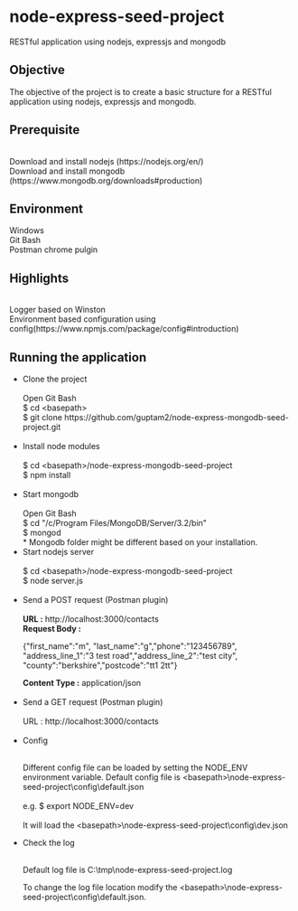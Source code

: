 # node-express-seed-project
RESTful application using nodejs, expressjs and mongodb

<h2>Objective</h2>

The objective of the project is to create a basic structure for a RESTful application using nodejs, expressjs and mongodb.

<h2>Prerequisite</h2>
<br>
Download and install nodejs (https://nodejs.org/en/)
<br>
Download and install mongodb (https://www.mongodb.org/downloads#production)

<h2>Environment</h2>

Windows
<br>
Git Bash
<br>
Postman chrome pulgin

<h2>Highlights</h2>

<br>
Logger based on Winston
<br>
Environment based configuration using config(https://www.npmjs.com/package/config#introduction)


<h2>Running the application</h2>

<ul>
<li>Clone the project</li>
<br>
Open Git Bash
<br>
$ cd &lt;basepath&gt;
<br>
$ git clone https://github.com/guptam2/node-express-mongodb-seed-project.git
<br>
<br>
<li>Install node modules</li>
<br>
$ cd &lt;basepath&gt;/node-express-mongodb-seed-project
<br>
$ npm install
<br>
<br>
<li>Start mongodb</li>
<br>
Open Git Bash
<br>
$ cd "/c/Program Files/MongoDB/Server/3.2/bin"
<br>
$ mongod
<br>
* Mongodb folder might be different based on your installation.
<br>
<li>Start nodejs server</li>
<br>
$ cd &lt;basepath&gt;/node-express-mongodb-seed-project
<br>
$ node server.js
<br>
<br>
<li>Send a POST request (Postman plugin)</li>
<br>
<b>URL :</b> http://localhost:3000/contacts
<br>
<b>Request Body :</b> <p>{"first_name":"m", "last_name":"g","phone":"123456789", "address_line_1":"3 test road","address_line_2":"test city", "county":"berkshire","postcode":"tt1 2tt"}</p>
<b>Content Type :</b> application/json
<br>
<br>

<li>Send a GET request  (Postman plugin)</li>
<br>
URL : http://localhost:3000/contacts
<br>
<br>
<li>Config</li>
<br>
<p>
Different config file can be loaded by setting the NODE_ENV environment variable. Default config file is &lt;basepath&gt;\node-express-seed-project\config\default.json
<br>
<br>
e.g. $ export NODE_ENV=dev  
<br>
<br>
It will load the &lt;basepath&gt;\node-express-seed-project\config\dev.json
</p>

<li>Check the log</li>
<br>
<p>Default log file is C:\tmp\node-express-seed-project.log</p>
<p>
To change the log file location modify the &lt;basepath&gt;\node-express-seed-project\config\default.json. 
</p>
</ul>



